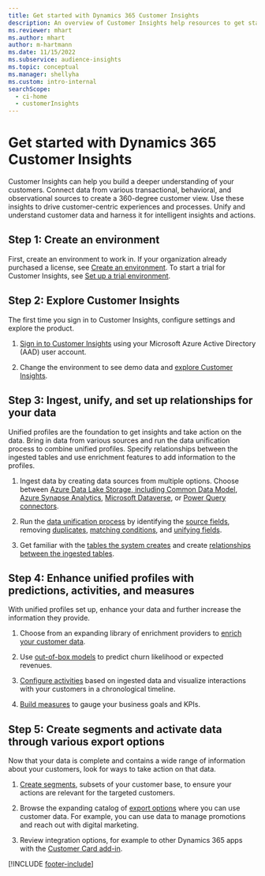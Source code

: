 ```yaml
---
title: Get started with Dynamics 365 Customer Insights
description: An overview of Customer Insights help resources to get started quickly. 
ms.reviewer: mhart
ms.author: mhart
author: m-hartmann
ms.date: 11/15/2022
ms.subservice: audience-insights 
ms.topic: conceptual
ms.manager: shellyha
ms.custom: intro-internal
searchScope: 
  - ci-home
  - customerInsights
---
```


# Get started with Dynamics 365 Customer Insights

Customer Insights can help you build a deeper understanding of your customers. Connect data from various transactional, behavioral, and observational sources to create a 360-degree customer view. Use these insights to drive customer-centric experiences and processes. Unify and understand customer data and harness it for intelligent insights and actions.

## Step 1: Create an environment

First, create an environment to work in. If your organization already purchased a license, see [Create an environment](create-environment.md). To start a trial for Customer Insights, see [Set up a trial environment](trial-signup.md).

## Step 2: Explore Customer Insights

The first time you sign in to Customer Insights, configure settings and explore the product.

1. [Sign in to Customer Insights](https://home.ci.ai.dynamics.com) using your Microsoft Azure Active Directory (AAD) user account.

1. Change the environment to see demo data and [explore Customer Insights](home.md).

## Step 3: Ingest, unify, and set up relationships for your data

Unified profiles are the foundation to get insights and take action on the data. Bring in data from various sources and run the data unification process to combine unified profiles. Specify relationships between the ingested tables and use enrichment features to add information to the profiles.

1. Ingest data by creating data sources from multiple options. Choose between [Azure Data Lake Storage, including Common Data Model](connect-common-data-model.md), [Azure Synapse Analytics](connect-synapse.md), [Microsoft Dataverse](connect-dataverse-managed-lake.md), or  [Power Query connectors](connect-power-query.md).

1. Run the [data unification process](data-unification.md) by identifying the [source fields](map-entities.md), removing [duplicates](remove-duplicates.md), [matching conditions](match-entities.md), and [unifying fields](merge-entities.md).

1. Get familiar with the [tables the system creates](entities.md) and create [relationships between the ingested tables](relationships.md).

## Step 4: Enhance unified profiles with predictions, activities, and measures

With unified profiles set up, enhance your data and further increase the information they provide.

1. Choose from an expanding library of enrichment providers to [enrich your customer data](enrichment-hub.md).

1. Use [out-of-box models](predictions-overview.md) to predict churn likelihood or expected revenues.

1. [Configure activities](activities.md) based on ingested data and visualize interactions with your customers in a chronological timeline.

1. [Build measures](measures.md) to gauge your business goals and KPIs.

## Step 5: Create segments and activate data through various export options

Now that your data is complete and contains a wide range of information about your customers, look for ways to take action on that data.

1. [Create segments](segments.md), subsets of your customer base, to ensure your actions are relevant for the targeted customers.

1. Browse the expanding catalog of [export options](export-destinations.md) where you can use customer data. For example, you can use data to manage promotions and reach out with digital marketing.

1. Review integration options, for example to other Dynamics 365 apps with the [Customer Card add-in](customer-card-add-in.md).  


[!INCLUDE [footer-include](includes/footer-banner.md)]
